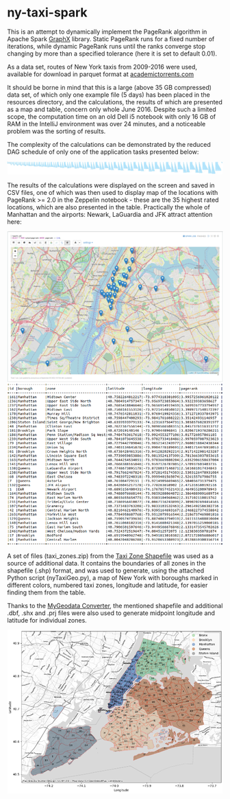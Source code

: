 # ny-taxi-spark

This is an attempt to dynamically implement the PageRank algorithm in Apache Spark [GraphX](https://spark.apache.org/docs/latest/graphx-programming-guide.html) library. Static PageRank runs for a fixed number of iterations, while dynamic PageRank runs until the ranks converge stop changing by more than a specified tolerance (here it is set to default 0.01).

As a data set, routes of New York taxis from 2009-2016 were used, available for download in parquet format at [academictorrents.com](https://academictorrents.com/details/4f465810b86c6b793d1c7556fe3936441081992e)

It should be borne in mind that this is a large (above 35 GB compressed) data set, of which only one example file (5 days) has been placed in the resources directory, and the calculations, the results of which are presented as a map and table, concern only whole June 2016. Despite such a limited scope, the computation time on an old Dell i5 notebook with only 16 GB of RAM in the IntelliJ environment was over 24 minutes, and a noticeable problem was the sorting of results.

The complexity of the calculations can be demonstrated by the reduced DAG schedule of only one of the application tasks presented below:

![pageRank-DAG.jpg](img%2FpageRank-DAG.jpg)

The results of the calculations were displayed on the screen and saved in CSV files, one of which was then used to display map of the locations with PageRank >= 2.0 in the Zeppelin notebook - these are the 35 highest rated locations, which are also presented in the table. Practically the whole of Manhattan and the airports: Newark, LaGuardia and JFK attract attention here:

![pageRank-top35.png](img%2FpageRank-top35.png)
![pageRank-table.png](img%2FpageRank-table.png)

A set of files (taxi_zones.zip) from the [Taxi Zone Shapefile](https://www1.nyc.gov/site/tlc/about/tlc-trip-record-data.page) was used as a source of additional data. It contains the boundaries of all zones in the shapefile (.shp) format, and was used to generate, using the attached Python script (nyTaxiGeo.py), a map of New York with boroughs marked in different colors, numbered taxi zones, longitude and latitude, for easier finding them from the table.

Thanks to the [MyGeodata Converter](https://mygeodata.cloud/converter/shp--to-latlong), the mentioned shapefile and additional .dbf, .shx and .prj files were also used to generate midpoint longitude and latitude for individual zones.

![borough-zones.png](img%2Fborough-zones.png)